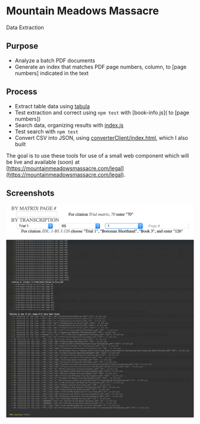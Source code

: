 # Mountain Meadows Massacre
Data Extraction

## Purpose

  - Analyze a batch PDF documents
  - Generate an index that matches PDF page numbers, column, to [page numbers] indicated in the text

## Process

  - Extract table data using [tabula](lib/extract.sh)
  - Test extraction and correct using `npm test` with [book-info.js]( to [page numbers])
  - Search data, organizing results with [index.js](index.js)
  - Test search with `npm test`
  - Convert CSV into JSON, using [converterClient/index.html](converterClient/index.html), which I also built

The goal is to use these tools for use of a small web component which will be live and available (soon) at [https://mountainmeadowsmassacre.com/legal](https://mountainmeadowsmassacre.com/legal).

## Screenshots

![Demo](assets/client.png "Demo")
![Demo](assets/unit_tests.png "Demo")
